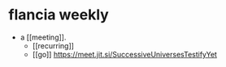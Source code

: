 # flancia weekly

- a [[meeting]].
  - [[recurring]]
  - [[go]] https://meet.jit.si/SuccessiveUniversesTestifyYet

